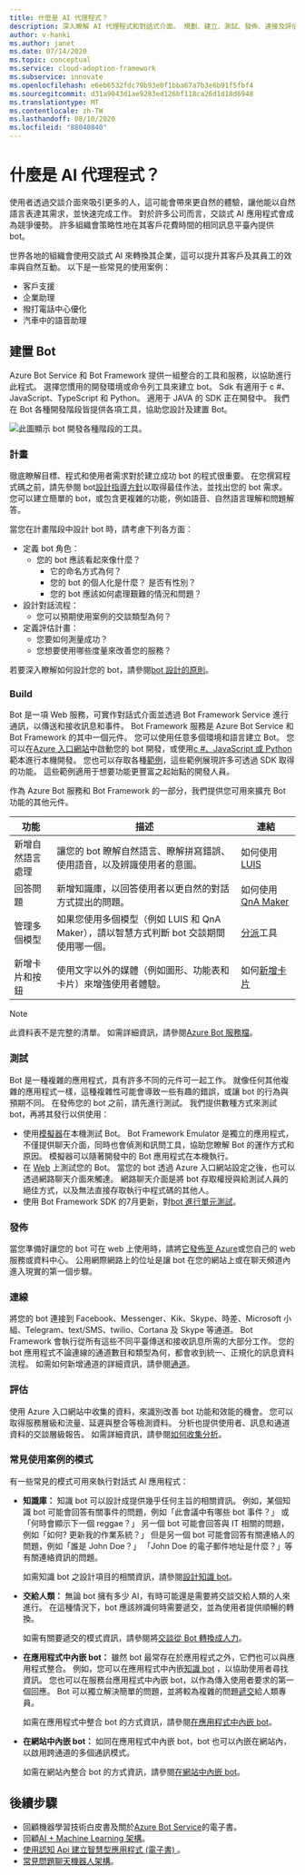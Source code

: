 ```yaml
---
title: 什麼是 AI 代理程式？
description: 深入瞭解 AI 代理程式和對話式介面。 規劃、建立、測試、發佈、連接及評估 bot。
author: v-hanki
ms.author: janet
ms.date: 07/14/2020
ms.topic: conceptual
ms.service: cloud-adoption-framework
ms.subservice: innovate
ms.openlocfilehash: e6eb6532fdc79b93e0f1bba67a7b3e6b91f5fbf4
ms.sourcegitcommit: d31a9043d1ae9283ed126bf118ca26d1d18d6948
ms.translationtype: MT
ms.contentlocale: zh-TW
ms.lasthandoff: 08/10/2020
ms.locfileid: "88040840"
---
```

<!-- cSpell:ignore Twilio -->

# <a name="what-are-ai-agents"></a>什麼是 AI 代理程式？

使用者透過交談介面來吸引更多的人，這可能會帶來更自然的體驗，讓他能以自然語言表達其需求，並快速完成工作。 對於許多公司而言，交談式 AI 應用程式會成為競爭優勢。 許多組織會策略性地在其客戶花費時間的相同訊息平臺內提供 bot。

世界各地的組織會使用交談式 AI 來轉換其企業，這可以提升其客戶及其員工的效率與自然互動。 以下是一些常見的使用案例：

- 客戶支援
- 企業助理
- 撥打電話中心優化
- 汽車中的語音助理

## <a name="build-a-bot"></a>建置 Bot

Azure Bot Service 和 Bot Framework 提供一組整合的工具和服務，以協助進行此程式。 選擇您慣用的開發環境或命令列工具來建立 bot。 Sdk 有適用于 c #、JavaScript、TypeScript 和 Python。 適用于 JAVA 的 SDK 正在開發中。 我們在 Bot 各種開發階段皆提供各項工具，協助您設計及建置 Bot。

![此圖顯示 bot 開發各種階段的工具。](../../_images/ai-bot-dev-tools.png)

<!-- docsTest:ignore "natural language understanding" -->

### <a name="plan"></a>計畫

徹底瞭解目標、程式和使用者需求對於建立成功 bot 的程式很重要。 在您撰寫程式碼之前，請先參閱 bot[設計指導方針](https://docs.microsoft.com/azure/bot-service/bot-service-design-principles?view=azure-bot-service-4.0)以取得最佳作法，並找出您的 bot 需求。 您可以建立簡單的 bot，或包含更複雜的功能，例如語音、自然語言理解和問題解答。

當您在計畫階段中設計 bot 時，請考慮下列各方面：

- 定義 bot 角色：
  - 您的 bot 應該看起來像什麼？
    - 它的命名方式為何？
    - 您的 bot 的個人化是什麼？ 是否有性別？
    - 您的 bot 應該如何處理艱難的情況和問題？
- 設計對話流程：
  - 您可以預期使用案例的交談類型為何？
- 定義評估計畫：
  - 您要如何測量成功？
  - 您想要使用哪些度量來改善您的服務？

若要深入瞭解如何設計您的 bot，請參閱[bot 設計的原則](https://docs.microsoft.com/azure/bot-service/bot-service-design-principles?view=azure-bot-service-4.0)。

### <a name="build"></a>Build

Bot 是一項 Web 服務，可實作對話式介面並透過 Bot Framework Service 進行通訊，以傳送和接收訊息和事件。 Bot Framework 服務是 Azure Bot Service 和 Bot Framework 的其中一個元件。 您可以使用任意多個環境和語言建立 Bot。 您可以在[Azure 入口網站](https://docs.microsoft.com/azure/bot-service/bot-service-quickstart?view=azure-bot-service-4.0)中啟動您的 bot 開發，或使用[c #、JavaScript 或 Python](https://docs.microsoft.com/azure/bot-service/dotnet/bot-builder-dotnet-sdk-quickstart?view=azure-bot-service-4.0)範本進行本機開發。 您也可以存取各種[範例](https://github.com/microsoft/botbuilder-samples)，這些範例展現許多可透過 SDK 取得的功能。 這些範例適用于想要功能更豐富之起始點的開發人員。

作為 Azure Bot 服務和 Bot Framework 的一部分，我們提供您可用來擴充 Bot 功能的其他元件。

| 功能 | 描述 | 連結 |
| --- | --- | --- |
| 新增自然語言處理 | 讓您的 bot 瞭解自然語言、瞭解拼寫錯誤、使用語音，以及辨識使用者的意圖。 | 如何使用 [LUIS](https://docs.microsoft.com/azure/bot-service/bot-builder-howto-v4-luis?view=azure-bot-service-4.0) |
| 回答問題 | 新增知識庫，以回答使用者以更自然的對話方式提出的問題。 | 如何使用 [QnA Maker](https://docs.microsoft.com/azure/bot-service/bot-builder-howto-qna?view=azure-bot-service-4.0) |
| 管理多個模型 | 如果您使用多個模型（例如 LUIS 和 QnA Maker），請以智慧方式判斷 bot 交談期間使用哪一個。 | [分派](https://docs.microsoft.com/azure/bot-service/bot-builder-tutorial-dispatch?view=azure-bot-service-4.0)工具 |
| 新增卡片和按鈕 | 使用文字以外的媒體（例如圖形、功能表和卡片）來增強使用者體驗。 | 如何[新增卡片](https://docs.microsoft.com/azure/bot-service/bot-builder-howto-add-media-attachments?view=azure-bot-service-4.0) |

> [!NOTE]
> 此資料表不是完整的清單。 如需詳細資訊，請參閱[Azure Bot 服務檔](https://docs.microsoft.com/azure/bot-service/)。

### <a name="test"></a>測試

Bot 是一種複雜的應用程式，具有許多不同的元件可一起工作。 就像任何其他複雜的應用程式一樣，這種複雜性可能會導致一些有趣的錯誤，或讓 bot 的行為與預期不同。 在發佈您的 bot 之前，請先進行測試。 我們提供數種方式來測試 bot，再將其發行以供使用：

- 使用[模擬器](https://docs.microsoft.com/azure/bot-service/bot-service-debug-emulator?view=azure-bot-service-4.0)在本機測試 Bot。 Bot Framework Emulator 是獨立的應用程式，不僅提供聊天介面，同時也會偵測和訊問工具，協助您瞭解 Bot 的運作方式和原因。 模擬器可以隨著開發中的 Bot 應用程式在本機執行。
- 在 [Web](https://docs.microsoft.com/azure/bot-service/bot-service-manage-test-webchat?view=azure-bot-service-4.0) 上測試您的 Bot。 當您的 bot 透過 Azure 入口網站設定之後，也可以透過網路聊天介面來觸達。 網路聊天介面是將 bot 存取權授與給測試人員的絕佳方式，以及無法直接存取執行中程式碼的其他人。
- 使用 Bot Framework SDK 的7月更新，對[bot 進行單元測試](https://docs.microsoft.com/azure/bot-service/unit-test-bots)。

### <a name="publish"></a>發佈

當您準備好讓您的 bot 可在 web 上使用時，請將[它發佈至 Azure](https://docs.microsoft.com/azure/bot-service/bot-builder-howto-deploy-azure?view=azure-bot-service-4.0)或您自己的 web 服務或資料中心。 公用網際網路上的位址是讓 bot 在您的網站上或在聊天頻道內進入現實的第一個步驟。

### <a name="connect"></a>連線

將您的 bot 連接到 Facebook、Messenger、Kik、Skype、時差、Microsoft 小組、Telegram、text/SMS、twilio、Cortana 及 Skype 等通道。 Bot Framework 會執行從所有這些不同平臺傳送和接收訊息所需的大部分工作。 您的 bot 應用程式不論連線的通道數目和類型為何，都會收到統一、正規化的訊息資料流程。 如需如何新增通道的詳細資訊，請參閱[通道](https://docs.microsoft.com/azure/bot-service/bot-service-manage-channels?view=azure-bot-service-4.0)。

### <a name="evaluate"></a>評估

使用 Azure 入口網站中收集的資料，來識別改善 bot 功能和效能的機會。 您可以取得服務層級和流量、延遲與整合等檢測資料。 分析也提供使用者、訊息和通道資料的交談層級報告。 如需詳細資訊，請參閱[如何收集分析](https://docs.microsoft.com/azure/bot-service/bot-service-manage-analytics?view=azure-bot-service-4.0)。

<!-- docsTest:ignore "John Doe" "Jane Doe" -->

### <a name="patterns-for-common-use-cases"></a>常見使用案例的模式

有一些常見的模式可用來執行對話式 AI 應用程式：

- **知識庫：** 知識 bot 可以設計成提供幾乎任何主旨的相關資訊。 例如，某個知識 bot 可能會回答有關事件的問題，例如「此會議中有哪些 bot 事件？」 或「何時會顯示下一個 reggae？」 另一個 bot 可能會回答與 IT 相關的問題，例如「如何? 更新我的作業系統？」 但是另一個 bot 可能會回答有關連絡人的問題，例如「誰是 John Doe？」 「John Doe 的電子郵件地址是什麼？」等有關連絡資訊的問題。

   如需知識 bot 之設計項目的相關資訊，請參閱[設計知識 bot](https://docs.microsoft.com/azure/bot-service/bot-service-design-pattern-knowledge-base?view=azure-bot-service-4.0)。

- **交給人類：** 無論 bot 擁有多少 AI，有時可能還是需要將交談交給人類的人來進行。 在這種情況下，bot 應該辨識何時需要遞交，並為使用者提供順暢的轉換。

   如需有關要遞交的模式資訊，請參閱將[交談從 Bot 轉換成人力](https://docs.microsoft.com/azure/bot-service/bot-service-design-pattern-handoff-human?view=azure-bot-service-4.0)。

- **在應用程式中內嵌 bot：** 雖然 bot 最常存在於應用程式之外，它們也可以與應用程式整合。 例如，您可以在應用程式中內嵌[知識 bot](https://docs.microsoft.com/azure/bot-service/bot-service-design-pattern-knowledge-base?view=azure-bot-service-4.0) ，以協助使用者尋找資訊。 您也可以在服務台應用程式中內嵌 bot，以作為傳入使用者要求的第一個回應。 Bot 可以獨立解決簡單的問題，並將較為複雜的問題[遞交](https://docs.microsoft.com/azure/bot-service/bot-service-design-pattern-handoff-human?view=azure-bot-service-4.0)給人類專員。

   如需在應用程式中整合 bot 的方式資訊，請參閱[在應用程式中內嵌 bot](https://docs.microsoft.com/azure/bot-service/bot-service-design-pattern-embed-app?view=azure-bot-service-4.0)。

- **在網站中內嵌 bot：** 如同在應用程式中內嵌 bot，bot 也可以內嵌在網站內，以啟用跨通道的多個通訊模式。

   如需在網站內整合 bot 的方式資訊，請參閱[在網站中內嵌 bot](https://docs.microsoft.com/azure/bot-service/bot-service-design-pattern-embed-web-site?view=azure-bot-service-4.0)。

## <a name="next-steps"></a>後續步驟

- 回顧機器學習技術白皮書及關於[Azure Bot Service](https://azure.microsoft.com/resources/whitepapers/search/?service=bot-service)的電子書。
- 回顧[AI + Machine Learning 架構](https://docs.microsoft.com/azure/architecture/browse/)。
- [使用認知 Api 建立智慧型應用程式 (電子書) ](https://azure.microsoft.com/resources/building-intelligent-apps-with-cognitive-apis/)。
- [常見問題聊天機器人架構](https://azure.microsoft.com/resources/faq-chatbot-architecture/)。
